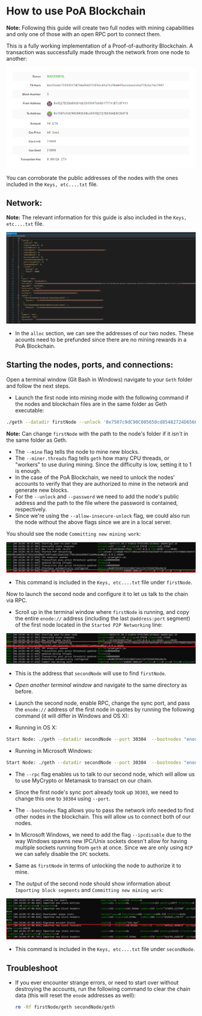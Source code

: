 # How to use PoA Blockchain

**Note:** Following this guide will create two full nodes with mining capabilities and only one of those with an open RPC port to connect them.

This is a fully working implementation of a Proof-of-authority Blockchain. A transaction was successfully made through the network from one node to another:

![successTxPoa](https://github.com/Santiago-Pedemonte/Private-Blockchains/blob/main/Screenshots/successfulTransaction.png)

You can corroborate the public addresses of the nodes with the ones included in the `Keys, etc....txt` file.

## Network:
**Note:** The relevant information for this guide is also included in the `Keys, etc....txt` file.

![networkPoA](https://github.com/Santiago-Pedemonte/Private-Blockchains/blob/main/Screenshots/zbnetConfigSS.png)

* In the `alloc` section, we can see the addresses of our two nodes. These acounts need to be prefunded since there are no mining rewards in a PoA Blockchain.

## Starting the nodes, ports, and connections:

Open a terminal window (Git Bash in Windows) navigate to your `Geth` folder and follow the next steps.

* Launch the first node into mining mode with the following command if the nodes and blockchain files are in the same folder as Geth executable:

 ```bash
 ./geth --datadir firstNode --unlock '0x7507c9dC90C005650cd85482724D6566E0C3b9FB' --password 'password1.txt' --allow-insecure-unlock --mine --miner.threads 1 --rpc
 ```
 **Note:** Can change `firstNode` with the path to the node's folder if it *isn't* in the same folder as Geth.

 * The `--mine` flag tells the node to mine new blocks.
 * The `--miner.threads` flag tells `geth` how many CPU threads, or "workers" to use during mining. Since the difficulty is low, setting it to 1 is enough.
 * In the case of the PoA Blockchain, we need to unlock the nodes' accounts to verify that they are authorized to mine in the network and generate new blocks.
 * For the `--unlock` and `--password` we need to add the node's public address and the path to the file where the password is contained, respectively.
 * Since we're using the `--allow-insecure-unlock` flag, we could also run the node without the above flags since we are in a local server.
 
You should see the node `Committing new mining work`:

![node mining](https://github.com/Santiago-Pedemonte/Private-Blockchains/blob/main/Screenshots/miningStarted.png)

* This command is included in the `Keys, etc....txt` file under `firstNode`.

Now to launch the second node and configure it to let us talk to the chain via RPC.

* Scroll up in the terminal window where `firstNode` is running, and copy the entire `enode://` address (including the last `@address:port` segment) of the first node located in the `Started P2P Networking` line:

 ![enodeid](https://github.com/Santiago-Pedemonte/Private-Blockchains/blob/main/Screenshots/enodeTerminal.png)

* This is the address that `secondNode` will use to find `firstNode`.

* *Open another terminal window* and navigate to the same directory as before.

* Launch the second node, enable RPC, change the sync port, and pass the `enode://` address of the first node in quotes by running the following command (it will differ in Windows and OS X):

 * Running in OS X:
 ```bash
 Start Node: ./geth --datadir secondNode --port 30304  --bootnodes "enode://<replace with firstNode enode address>" --ipcdisable --mine --miner.threads 1 --unlock '0x9227D3Db09684bb3D43997d603477FA1B7c5F411' --password 'password2.txt'  --allow-insecure-unlock
 ```

 * Running in Microsoft Windows:
 ```bash
 Start Node: ./geth --datadir secondNode --port 30304  --bootnodes "enode://<replace with firstNode enode address>" --ipcdisable --mine --miner.threads 1 --unlock '0x9227D3Db09684bb3D43997d603477FA1B7c5F411' --password 'password2.txt'  --allow-insecure-unlock
 ```
 
 * The `--rpc` flag enables us to talk to our second node, which will allow us to use MyCrypto or Metamask to transact on our chain.
 * Since the first node's sync port already took up `30303`, we need to change this one to `30304` using `--port`.
 * The `--bootnodes` flag allows you to pass the network info needed to find other nodes in the blockchain. This will allow us to connect both of our nodes.
 * In Microsoft Windows, we need to add the flag `--ipcdisable` due to the way Windows spawns new IPC/Unix sockets doesn't allow for having multiple sockets running from `geth` at once. Since we are only using `RCP` we can safely disable the `IPC` sockets.
 * Same as `firstNode` in terms of unlocking the node to authorize it to mine.

* The output of the second node should show information about `Importing block segments` and `Committing new mining work`:

 ![node sync](https://github.com/Santiago-Pedemonte/Private-Blockchains/blob/main/Screenshots/secondNodeStart.png)

* This command is included in the `Keys, etc....txt` file under `secondNode`.

## Troubleshoot

* If you ever encounter strange errors, or need to start over without destroying the accounts, run the following command to clear the chain data (this will reset the `enode` addresses as well):

  ```bash
  rm -Rf firstNode/geth secondNode/geth
  ```
